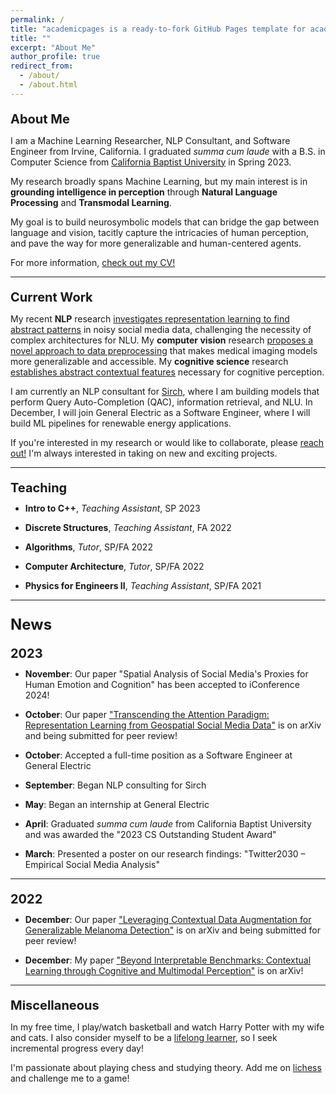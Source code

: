 ```yaml
---
permalink: /
title: "academicpages is a ready-to-fork GitHub Pages template for academic personal websites"
title: ""
excerpt: "About Me"
author_profile: true
redirect_from:
  - /about/
  - /about.html
---
```

<p style="margin-bottom:10px; font-size: 20px"><b>About Me</b></p>

<p style="font-size: 14px">I am a Machine Learning Researcher, NLP Consultant, and Software Engineer from Irvine, California. I graduated <i>summa cum laude</i> with a B.S. in Computer Science from <a href="https://calbaptist.edu" target="_blank">California Baptist University</a> in Spring 2023.
</p>
<p style="font-size: 14px">My research broadly spans Machine Learning, but my main interest is in <b>grounding intelligence in perception</b> through <b>Natural Language Processing</b> and <b>Transmodal Learning</b>.
</p>
<p style="font-size: 14px">My goal is to build neurosymbolic models that can bridge the gap between language and vision, tacitly capture the intricacies of human perception, and pave the way for more generalizable and human-centered agents.
</p>
<p style="font-size: 14px">For more information, <a href="https://nickdisanto.github.io/assets/pdfs/NickDiSanto_CV.pdf" target="_blank">check out my CV!</a></p>

------------------
<p style="margin-bottom:10px; font-size: 20px"><b>Current Work</b></p>
<p style="font-size: 14px">My recent <b>NLP</b> research <a href="https://arxiv.org/abs/2310.05378" target="_blank">investigates representation learning to find abstract patterns</a> in noisy social media data, challenging the necessity of complex architectures for NLU. My <b>computer vision</b> research <a href="https://arxiv.org/abs/2212.05116" target="_blank">proposes a novel approach to data preprocessing</a> that makes medical imaging models more generalizable and accessible. My <b>cognitive science</b> research <a href="https://arxiv.org/abs/2304.00002" target="_blank">establishes abstract contextual features</a> necessary for cognitive perception.
</p>
<p style="font-size: 14px">I am currently an NLP consultant for <a href="https://bento.me/sirch" target="_blank">Sirch</a>, where I am building models that perform Query Auto-Completion (QAC), information retrieval, and NLU. In December, I will join General Electric as a Software Engineer, where I will build ML pipelines for renewable energy applications.
</p>
<p style="font-size: 14px">If you're interested in my research or would like to collaborate, please <a href="mailto:nick.c.disanto@gmail.com">reach out!</a> I'm always interested in taking on new and exciting projects.</p>

------------------
<p style="margin-bottom:5px; font-size: 20px"><b>Teaching</b></p>
<ul style="list-style-type:disc; margin-top:-2px">
  <li><p style="margin-bottom:5px; font-size: 14px"><b>Intro to C++</b>, <i>Teaching Assistant</i>, SP 2023</p></li>
  <li><p style="margin-bottom:5px; font-size: 14px"><b>Discrete Structures</b>, <i>Teaching Assistant</i>, FA 2022</p></li>
  <li><p style="margin-bottom:5px; font-size: 14px"><b>Algorithms</b>, <i>Tutor</i>, SP/FA 2022</p></li>
  <li><p style="margin-bottom:5px; font-size: 14px"><b>Computer Architecture</b>, <i>Tutor</i>, SP/FA 2022</p></li>
  <li><p style="margin-bottom:5px; font-size: 14px"><b>Physics for Engineers II</b>, <i>Teaching Assistant</i>, SP/FA 2021</p></li>
</ul>

------------------
<p style="margin-bottom:13px; font-size: 24px"><b>News</b></p>

<p style="margin-bottom:5px; font-size: 20px"><b>2023</b></p>
<ul style="list-style-type:disc; margin-top:-2px">
  <li><p style="margin-bottom:5px; font-size: 14px"><b>November</b>: Our paper "Spatial Analysis of Social Media's Proxies for Human Emotion and Cognition" has been accepted to iConference 2024!</p></li> 
  <li><p style="margin-bottom:5px; font-size: 14px"><b>October</b>: Our paper <a href="https://arxiv.org/abs/2310.05378" target="_blank">"Transcending the Attention Paradigm: Representation Learning from Geospatial Social Media Data"</a> is on arXiv and being submitted for peer review!</p></li>
  <li><p style="margin-bottom:5px; font-size: 14px"><b>October</b>: Accepted a full-time position as a Software Engineer at General Electric</p></li>
  <li><p style="margin-bottom:5px; font-size: 14px"><b>September</b>: Began NLP consulting for Sirch</p></li>
  <li><p style="margin-bottom:5px; font-size: 14px"><b>May</b>: Began an internship at General Electric</p></li>
  <li><p style="margin-bottom:5px; font-size: 14px"><b>April</b>: Graduated <i>summa cum laude</i> from California Baptist University and was awarded the "2023 CS Outstanding Student Award"</p></li>
  <li><p style="font-size: 14px"><b>March</b>: Presented a poster on our research findings: "Twitter2030 – Empirical Social Media Analysis"</p></li>
</ul>

------------------
<p style="margin-bottom:5px; font-size: 20px"><b>2022</b></p>
<ul style="list-style-type:disc; margin-top:-2px">
  <li><p style="margin-bottom:5px; font-size: 14px"><b>December</b>: Our paper <a href="https://arxiv.org/abs/2212.05116" target="_blank">"Leveraging Contextual Data Augmentation for Generalizable Melanoma Detection"</a> is on arXiv and being submitted for peer review!</p></li>
  <li><p style="font-size: 14px"><b>December</b>: My paper <a href="https://arxiv.org/abs/2304.00002" target="_blank">"Beyond Interpretable Benchmarks: Contextual Learning through Cognitive and Multimodal Perception"</a> is on arXiv!</p></li>
</ul>

------------------
<p style="margin-bottom:10px; font-size: 20px"><b>Miscellaneous</b></p>
<p style="font-size: 14px">In my free time, I play/watch basketball and watch Harry Potter with my wife and cats. I also consider myself to be a <a href="https://medium.com/dear-family/curiosity-is-your-superpower-how-to-become-a-lifelong-learner-8ca5eeb6fe37" target="_blank">lifelong learner</a>, so I seek incremental progress every day!
</p>
<p style="font-size: 14px">I'm passionate about playing chess and studying theory. Add me on <a href="https://lichess.org/@/Ncd3030" target="_blank">lichess</a> and challenge me to a game!</p>
